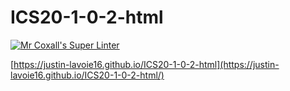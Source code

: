 # ICS20-1-0-2-html

[![Mr Coxall's Super Linter](https://github.com/Justin-Lavoie16/ICS2O-1-0-2/workflows/Mr%20Coxall's%20Super%20Linter/badge.svg)](https://github.com/Justin-Lavoie16/ICS2O-1-0-2/actions/)

[https://justin-lavoie16.github.io/ICS20-1-0-2-html](https://justin-lavoie16.github.io/ICS20-1-0-2-html/)
